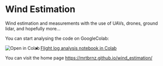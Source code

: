 # Wind Estimation
Wind estimation and measurements with the use of UAVs, drones, ground lidar, and hopefully more... 


You can start analysing the code on GoogleColab:

<a href="https://colab.research.google.com/github/mrtbrnz/wind_estimation/blob/master/notebooks/simultaneous_wind_estimation_v02.ipynb">
<img align="left" src="https://colab.research.google.com/assets/colab-badge.svg" alt="Open in Colab" title="Open and Execute in Google Colaboratory"></a>

+ [Flight log analysis notebook in Colab](https://colab.research.google.com/github/mrtbrnz/wind_estimation/blob/master/notebooks/simultaneous_wind_estimation_v02.ipynb)


You can visit the home page https://mrtbrnz.github.io/wind_estimation/
